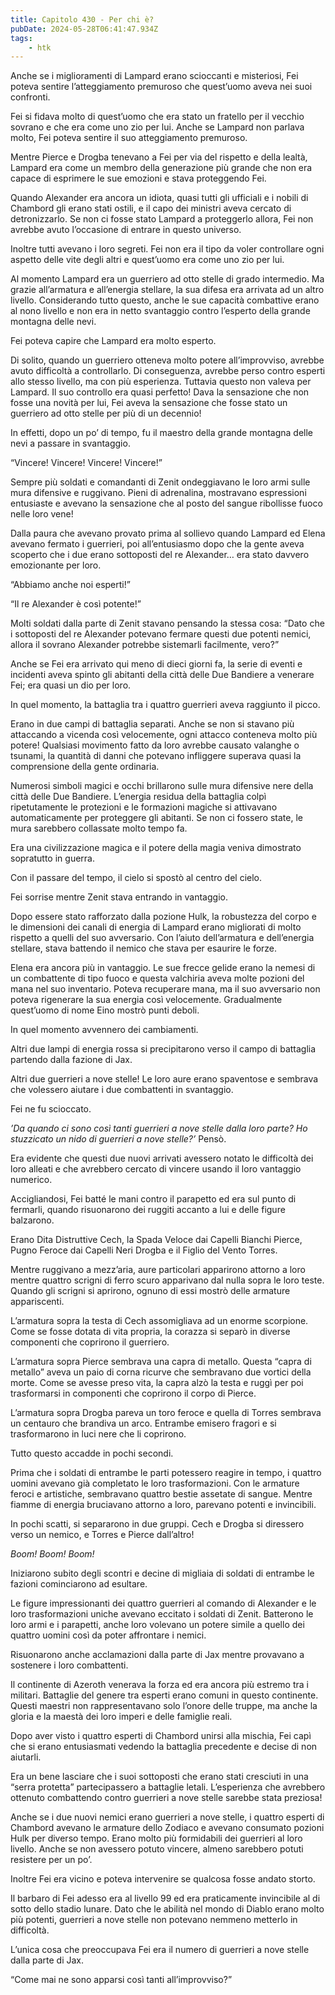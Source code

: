 ```yaml
---
title: Capitolo 430 - Per chi è?
pubDate: 2024-05-28T06:41:47.934Z
tags:
    - htk
---
```


Anche se i miglioramenti di Lampard erano scioccanti e misteriosi, Fei poteva sentire l’atteggiamento premuroso che quest’uomo aveva nei suoi confronti.

Fei si fidava molto di quest’uomo che era stato un fratello per il vecchio sovrano e che era come uno zio per lui. Anche se Lampard non parlava molto, Fei poteva sentire il suo atteggiamento premuroso.

Mentre Pierce e Drogba tenevano a Fei per via del rispetto e della lealtà, Lampard era come un membro della generazione più grande che non era capace di esprimere le sue emozioni e stava proteggendo Fei.

Quando Alexander era ancora un idiota, quasi tutti gli ufficiali e i nobili di Chambord gli erano stati ostili, e il capo dei ministri aveva cercato di detronizzarlo. Se non ci fosse stato Lampard a proteggerlo allora, Fei non avrebbe avuto l’occasione di entrare in questo universo.

Inoltre tutti avevano i loro segreti. Fei non era il tipo da voler controllare ogni aspetto delle vite degli altri e quest’uomo era come uno zio per lui.

Al momento Lampard era un guerriero ad otto stelle di grado intermedio. Ma grazie all’armatura e all’energia stellare, la sua difesa era arrivata ad un altro livello. Considerando tutto questo, anche le sue capacità combattive erano al nono livello e non era in netto svantaggio contro l’esperto della grande montagna delle nevi.

Fei poteva capire che Lampard era molto esperto.

Di solito, quando un guerriero otteneva molto potere all’improvviso, avrebbe avuto difficoltà a controllarlo. Di conseguenza, avrebbe perso contro esperti allo stesso livello, ma con più esperienza. Tuttavia questo non valeva per Lampard. Il suo controllo era quasi perfetto! Dava la sensazione che non fosse una novità per lui, Fei aveva la sensazione che fosse stato un guerriero ad otto stelle per più di un decennio!

In effetti, dopo un po’ di tempo, fu il maestro della grande montagna delle nevi a passare in svantaggio.

“Vincere! Vincere! Vincere! Vincere!”

Sempre più soldati e comandanti di Zenit ondeggiavano le loro armi sulle mura difensive e ruggivano. Pieni di adrenalina, mostravano espressioni entusiaste e avevano la sensazione che al posto del sangue ribollisse fuoco nelle loro vene!

Dalla paura che avevano provato prima al sollievo quando Lampard ed Elena avevano fermato i guerrieri, poi all’entusiasmo dopo che la gente aveva scoperto che i due erano sottoposti del re Alexander… era stato davvero emozionante per loro.

“Abbiamo anche noi esperti!”

“Il re Alexander è così potente!”

Molti soldati dalla parte di Zenit stavano pensando la stessa cosa: “Dato che i sottoposti del re Alexander potevano fermare questi due potenti nemici, allora il sovrano Alexander potrebbe sistemarli facilmente, vero?”

Anche se Fei era arrivato qui meno di dieci giorni fa, la serie di eventi e incidenti aveva spinto gli abitanti della città delle Due Bandiere a venerare Fei; era quasi un dio per loro.

In quel momento, la battaglia tra i quattro guerrieri aveva raggiunto il picco.

Erano in due campi di battaglia separati. Anche se non si stavano più attaccando a vicenda così velocemente, ogni attacco conteneva molto più potere! Qualsiasi movimento fatto da loro avrebbe causato valanghe o tsunami, la quantità di danni che potevano infliggere superava quasi la comprensione della gente ordinaria.

Numerosi simboli magici e occhi brillarono sulle mura difensive nere della città delle Due Bandiere. L’energia residua della battaglia colpì ripetutamente le protezioni e le formazioni magiche si attivavano automaticamente per proteggere gli abitanti. Se non ci fossero state, le mura sarebbero collassate molto tempo fa.

Era una civilizzazione magica e il potere della magia veniva dimostrato sopratutto in guerra.

Con il passare del tempo, il cielo si spostò al centro del cielo.

Fei sorrise mentre Zenit stava entrando in vantaggio.

Dopo essere stato rafforzato dalla pozione Hulk, la robustezza del corpo e le dimensioni dei canali di energia di Lampard erano migliorati di molto rispetto a quelli del suo avversario. Con l’aiuto dell’armatura e dell’energia stellare, stava battendo il nemico che stava per esaurire le forze.

Elena era ancora più in vantaggio. Le sue frecce gelide erano la nemesi di un combattente di tipo fuoco e questa valchiria aveva molte pozioni del mana nel suo inventario. Poteva recuperare mana, ma il suo avversario non poteva rigenerare la sua energia così velocemente. Gradualmente quest’uomo di nome Eino mostrò punti deboli.

In quel momento avvennero dei cambiamenti.

Altri due lampi di energia rossa si precipitarono verso il campo di battaglia partendo dalla fazione di Jax.

Altri due guerrieri a nove stelle! Le loro aure erano spaventose e sembrava che volessero aiutare i due combattenti in svantaggio.

Fei ne fu scioccato.

<em>’Da quando ci sono così tanti guerrieri a nove stelle dalla loro parte? Ho stuzzicato un nido di guerrieri a nove stelle?’</em> Pensò.

Era evidente che questi due nuovi arrivati avessero notato le difficoltà dei loro alleati e che avrebbero cercato di vincere usando il loro vantaggio numerico.

Accigliandosi, Fei batté le mani contro il parapetto ed era sul punto di fermarli, quando risuonarono dei ruggiti accanto a lui e delle figure balzarono.

Erano Dita Distruttive Cech, la Spada Veloce dai Capelli Bianchi Pierce, Pugno Feroce dai Capelli Neri Drogba e il Figlio del Vento Torres.

Mentre ruggivano a mezz’aria, aure particolari apparirono attorno a loro mentre quattro scrigni di ferro scuro apparivano dal nulla sopra le loro teste. Quando gli scrigni si aprirono, ognuno di essi mostrò delle armature appariscenti.

L’armatura sopra la testa di Cech assomigliava ad un enorme scorpione. Come se fosse dotata di vita propria, la corazza si separò in diverse componenti che coprirono il guerriero.

L’armatura sopra Pierce sembrava una capra di metallo. Questa “capra di metallo” aveva un paio di corna ricurve che sembravano due vortici della morte. Come se avesse preso vita, la capra alzò la testa e ruggì per poi trasformarsi in componenti che coprirono il corpo di Pierce.

L’armatura sopra Drogba pareva un toro feroce e quella di Torres sembrava un centauro che brandiva un arco. Entrambe emisero fragori e si trasformarono in luci nere che li coprirono.

Tutto questo accadde in pochi secondi.

Prima che i soldati di entrambe le parti potessero reagire in tempo, i quattro uomini avevano già completato le loro trasformazioni. Con le armature feroci e artistiche, sembravano quattro bestie assetate di sangue. Mentre fiamme di energia bruciavano attorno a loro, parevano potenti e invincibili.

In pochi scatti, si separarono in due gruppi. Cech e Drogba si diressero verso un nemico, e Torres e Pierce dall’altro!

<em>Boom! Boom! Boom!</em>

Iniziarono subito degli scontri e decine di migliaia di soldati di entrambe le fazioni cominciarono ad esultare.

Le figure impressionanti dei quattro guerrieri al comando di Alexander e le loro trasformazioni uniche avevano eccitato i soldati di Zenit. Batterono le loro armi e i parapetti, anche loro volevano un potere simile a quello dei quattro uomini così da poter affrontare i nemici.

Risuonarono anche acclamazioni dalla parte di Jax mentre provavano a sostenere i loro combattenti.

Il continente di Azeroth venerava la forza ed era ancora più estremo tra i militari. Battaglie del genere tra esperti erano comuni in questo continente. Questi maestri non rappresentavano solo l’onore delle truppe, ma anche la gloria e la maestà dei loro imperi e delle famiglie reali.

Dopo aver visto i quattro esperti di Chambord unirsi alla mischia, Fei capì che si erano entusiasmati vedendo la battaglia precedente e decise di non aiutarli.

Era un bene lasciare che i suoi sottoposti che erano stati cresciuti in una “serra protetta” partecipassero a battaglie letali. L’esperienza che avrebbero ottenuto combattendo contro guerrieri a nove stelle sarebbe stata preziosa!

Anche se i due nuovi nemici erano guerrieri a nove stelle, i quattro esperti di Chambord avevano le armature dello Zodiaco e avevano consumato pozioni Hulk per diverso tempo. Erano molto più formidabili dei guerrieri al loro livello. Anche se non avessero potuto vincere, almeno sarebbero potuti resistere per un po’.

Inoltre Fei era vicino e poteva intervenire se qualcosa fosse andato storto.

Il barbaro di Fei adesso era al livello 99 ed era praticamente invincibile al di sotto dello stadio lunare. Dato che le abilità nel mondo di Diablo erano molto più potenti, guerrieri a nove stelle non potevano nemmeno metterlo in difficoltà.

L’unica cosa che preoccupava Fei era il numero di guerrieri a nove stelle dalla parte di Jax.

“Come mai ne sono apparsi così tanti all’improvviso?”



